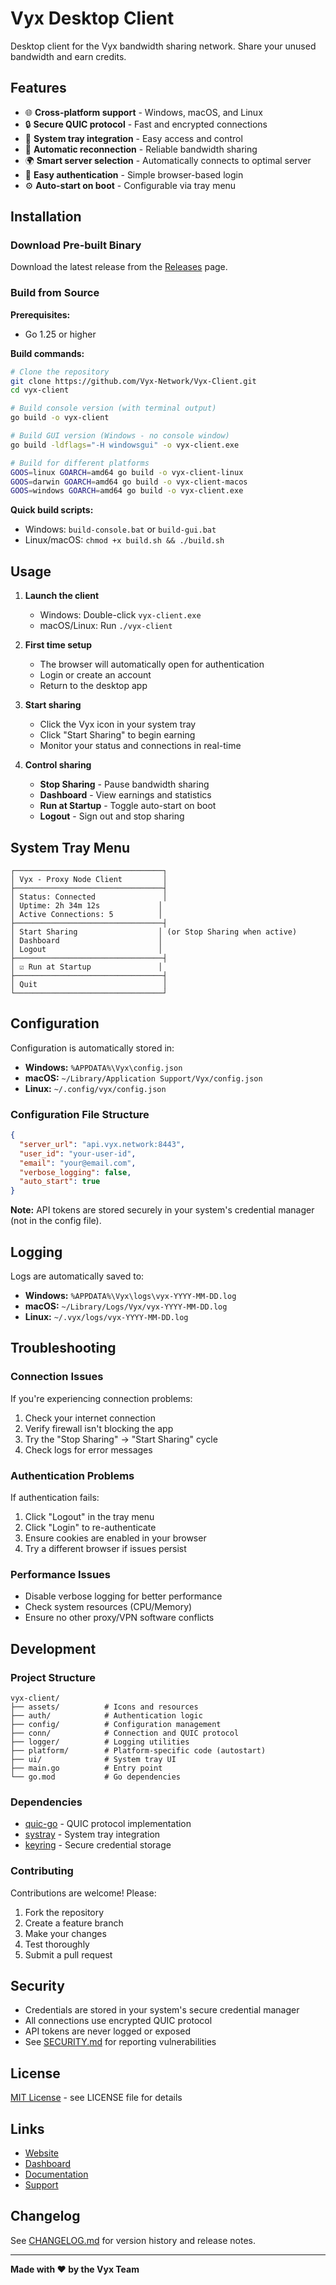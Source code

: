 # Vyx Desktop Client

Desktop client for the Vyx bandwidth sharing network. Share your unused bandwidth and earn credits.

## Features

- 🌐 **Cross-platform support** - Windows, macOS, and Linux
- 🔒 **Secure QUIC protocol** - Fast and encrypted connections
- 🎯 **System tray integration** - Easy access and control
- 🔄 **Automatic reconnection** - Reliable bandwidth sharing
- 🌍 **Smart server selection** - Automatically connects to optimal server
- 🚀 **Easy authentication** - Simple browser-based login
- ⚙️ **Auto-start on boot** - Configurable via tray menu

## Installation

### Download Pre-built Binary

Download the latest release from the [Releases](https://github.com/Vyx-Network/Vyx-Client/releases) page.

### Build from Source

**Prerequisites:**
- Go 1.25 or higher

**Build commands:**

```bash
# Clone the repository
git clone https://github.com/Vyx-Network/Vyx-Client.git
cd vyx-client

# Build console version (with terminal output)
go build -o vyx-client

# Build GUI version (Windows - no console window)
go build -ldflags="-H windowsgui" -o vyx-client.exe

# Build for different platforms
GOOS=linux GOARCH=amd64 go build -o vyx-client-linux
GOOS=darwin GOARCH=amd64 go build -o vyx-client-macos
GOOS=windows GOARCH=amd64 go build -o vyx-client.exe
```

**Quick build scripts:**
- Windows: `build-console.bat` or `build-gui.bat`
- Linux/macOS: `chmod +x build.sh && ./build.sh`

## Usage

1. **Launch the client**
   - Windows: Double-click `vyx-client.exe`
   - macOS/Linux: Run `./vyx-client`

2. **First time setup**
   - The browser will automatically open for authentication
   - Login or create an account
   - Return to the desktop app

3. **Start sharing**
   - Click the Vyx icon in your system tray
   - Click "Start Sharing" to begin earning
   - Monitor your status and connections in real-time

4. **Control sharing**
   - **Stop Sharing** - Pause bandwidth sharing
   - **Dashboard** - View earnings and statistics
   - **Run at Startup** - Toggle auto-start on boot
   - **Logout** - Sign out and stop sharing

## System Tray Menu

```
┌─────────────────────────────────┐
│ Vyx - Proxy Node Client         │
├─────────────────────────────────┤
│ Status: Connected               │
│ Uptime: 2h 34m 12s             │
│ Active Connections: 5          │
├─────────────────────────────────┤
│ Start Sharing                  │ (or Stop Sharing when active)
│ Dashboard                      │
│ Logout                         │
├─────────────────────────────────┤
│ ☑ Run at Startup               │
├─────────────────────────────────┤
│ Quit                            │
└─────────────────────────────────┘
```

## Configuration

Configuration is automatically stored in:

- **Windows:** `%APPDATA%\Vyx\config.json`
- **macOS:** `~/Library/Application Support/Vyx/config.json`
- **Linux:** `~/.config/vyx/config.json`

### Configuration File Structure

```json
{
  "server_url": "api.vyx.network:8443",
  "user_id": "your-user-id",
  "email": "your@email.com",
  "verbose_logging": false,
  "auto_start": true
}
```

**Note:** API tokens are stored securely in your system's credential manager (not in the config file).

## Logging

Logs are automatically saved to:

- **Windows:** `%APPDATA%\Vyx\logs\vyx-YYYY-MM-DD.log`
- **macOS:** `~/Library/Logs/Vyx/vyx-YYYY-MM-DD.log`
- **Linux:** `~/.vyx/logs/vyx-YYYY-MM-DD.log`

## Troubleshooting

### Connection Issues

If you're experiencing connection problems:

1. Check your internet connection
2. Verify firewall isn't blocking the app
3. Try the "Stop Sharing" → "Start Sharing" cycle
4. Check logs for error messages

### Authentication Problems

If authentication fails:

1. Click "Logout" in the tray menu
2. Click "Login" to re-authenticate
3. Ensure cookies are enabled in your browser
4. Try a different browser if issues persist

### Performance Issues

- Disable verbose logging for better performance
- Check system resources (CPU/Memory)
- Ensure no other proxy/VPN software conflicts

## Development

### Project Structure

```
vyx-client/
├── assets/          # Icons and resources
├── auth/            # Authentication logic
├── config/          # Configuration management
├── conn/            # Connection and QUIC protocol
├── logger/          # Logging utilities
├── platform/        # Platform-specific code (autostart)
├── ui/              # System tray UI
├── main.go          # Entry point
└── go.mod           # Go dependencies
```

### Dependencies

- [quic-go](https://github.com/quic-go/quic-go) - QUIC protocol implementation
- [systray](https://github.com/getlantern/systray) - System tray integration
- [keyring](https://github.com/zalando/go-keyring) - Secure credential storage

### Contributing

Contributions are welcome! Please:

1. Fork the repository
2. Create a feature branch
3. Make your changes
4. Test thoroughly
5. Submit a pull request

## Security

- Credentials are stored in your system's secure credential manager
- All connections use encrypted QUIC protocol
- API tokens are never logged or exposed
- See [SECURITY.md](SECURITY.md) for reporting vulnerabilities

## License

[MIT License](LICENSE) - see LICENSE file for details

## Links

- [Website](https://vyx.network)
- [Dashboard](https://vyx.network/dashboard)
- [Documentation](https://docs.vyx.network)
- [Support](https://vyx.network/support)

## Changelog

See [CHANGELOG.md](CHANGELOG.md) for version history and release notes.

---

**Made with ❤️ by the Vyx Team**
